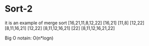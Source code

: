 # Sort-2
it is an example of merge sort
[16,21,11,8,12,22]
[16,21] [11,8] [12,22]
[8,11,16,21] [12,22]
[8,11,12,16,21] [22]
[8,11,12,16,21,22]

Big O notain: O(n*logn)
